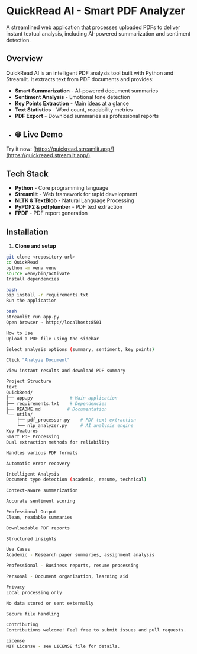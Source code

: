 # QuickRead AI - Smart PDF Analyzer

A streamlined web application that processes uploaded PDFs to deliver instant textual analysis, including AI-powered summarization and sentiment detection.

## Overview

QuickRead AI is an intelligent PDF analysis tool built with Python and Streamlit. It extracts text from PDF documents and provides:
- **Smart Summarization** - AI-powered document summaries
- **Sentiment Analysis** - Emotional tone detection  
- **Key Points Extraction** - Main ideas at a glance
- **Text Statistics** - Word count, readability metrics
- **PDF Export** - Download summaries as professional reports
- ## 🌐 Live Demo

Try it now: [https://quickread.streamlit.app/](https://quickreaed.streamlit.app/)

## Tech Stack

- **Python** - Core programming language
- **Streamlit** - Web framework for rapid development
- **NLTK & TextBlob** - Natural Language Processing
- **PyPDF2 & pdfplumber** - PDF text extraction
- **FPDF** - PDF report generation

## Installation

1. **Clone and setup**
```bash
git clone <repository-url>
cd QuickRead
python -m venv venv
source venv/bin/activate
Install dependencies

bash
pip install -r requirements.txt
Run the application

bash
streamlit run app.py
Open browser → http://localhost:8501

How to Use
Upload a PDF file using the sidebar

Select analysis options (summary, sentiment, key points)

Click "Analyze Document"

View instant results and download PDF summary

Project Structure
text
QuickRead/
├── app.py              # Main application
├── requirements.txt    # Dependencies
├── README.md          # Documentation
└── utils/
    ├── pdf_processor.py    # PDF text extraction
    └── nlp_analyzer.py     # AI analysis engine
Key Features
Smart PDF Processing
Dual extraction methods for reliability

Handles various PDF formats

Automatic error recovery

Intelligent Analysis
Document type detection (academic, resume, technical)

Context-aware summarization

Accurate sentiment scoring

Professional Output
Clean, readable summaries

Downloadable PDF reports

Structured insights

Use Cases
Academic - Research paper summaries, assignment analysis

Professional - Business reports, resume processing

Personal - Document organization, learning aid

Privacy
Local processing only

No data stored or sent externally

Secure file handling

Contributing
Contributions welcome! Feel free to submit issues and pull requests.

License
MIT License - see LICENSE file for details.
